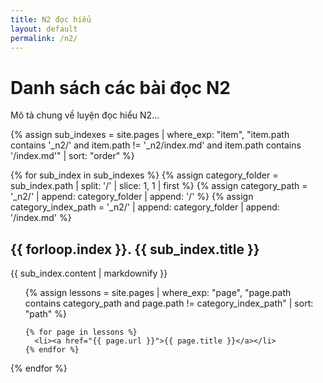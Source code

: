```yaml
---
title: N2 đọc hiểu
layout: default
permalink: /n2/
---
```


# Danh sách các bài đọc N2

Mô tả chung về luyện đọc hiểu N2...

{% assign sub_indexes = site.pages 
  | where_exp: "item", "item.path contains '_n2/' and item.path != '_n2/index.md' and item.path contains '/index.md'" 
  | sort: "order" %}

{% for sub_index in sub_indexes %}
  {% assign category_folder = sub_index.path | split: '/' | slice: 1, 1 | first %}
  {% assign category_path = '_n2/' | append: category_folder | append: '/' %}
  {% assign category_index_path = '_n2/' | append: category_folder | append: '/index.md' %}
  
  <h2>{{ forloop.index }}. {{ sub_index.title }}</h2>
  <p>{{ sub_index.content | markdownify }}</p>

  <ul>
    {% assign lessons = site.pages 
      | where_exp: "page", "page.path contains category_path and page.path != category_index_path" 
      | sort: "path" %}

    {% for page in lessons %}
      <li><a href="{{ page.url }}">{{ page.title }}</a></li>
    {% endfor %}
  </ul>
{% endfor %}